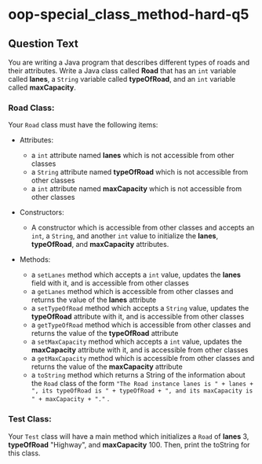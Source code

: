 # oop-special_class_method-hard-q5

## Question Text

You are writing a Java program that describes different types of roads and their attributes. Write a Java class called
**Road** that has an `int` variable called **lanes**, a `String` variable called **typeOfRoad**, and an
`int` variable called **maxCapacity**.

### Road Class:

Your `Road` class must have the following items:

- Attributes:
    - a `int` attribute named **lanes** which is not accessible from other classes
    - a `String` attribute named **typeOfRoad** which is not accessible from other classes
    - a `int` attribute named **maxCapacity** which is not accessible from other classes

- Constructors:
    - A constructor which is accessible from other classes and accepts an `int`, a `String`, and
      another `int` value to initialize the **lanes**, **typeOfRoad**, and **maxCapacity** attributes.

- Methods:
    - a `setLanes` method which accepts a `int` value, updates the **lanes** field with it, and is accessible from
      other classes
    - a `getLanes` method which is accessible from other classes and returns the value of the **lanes** attribute
    - a `setTypeOfRoad` method which accepts a `String` value, updates the **typeOfRoad** attribute with it, and is
      accessible from other classes
    - a `getTypeOfRoad` method which is accessible from other classes and returns the value of the **typeOfRoad**
      attribute
    - a `setMaxCapacity` method which accepts a `int` value, updates the **maxCapacity** attribute with it, and is
      accessible from other classes
    - a `getMaxCapacity` method which is accessible from other classes and returns the value of the **maxCapacity**
      attribute
    - a `toString` method which returns a String of the information about the `Road` class of the form
      `"The Road instance lanes is " + lanes + ", its typeOfRoad is " + typeOfRoad + ", and its maxCapacity is " + maxCapacity + "."`
      .

### Test Class:

Your `Test` class will have a main method which initializes a `Road` of **lanes** 3, **typeOfRoad** "Highway",
and **maxCapacity** 100. Then, print the toString for this class.